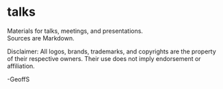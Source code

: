 # talks

Materials for talks, meetings, and presentations.  
Sources are Markdown.

Disclaimer: All logos, brands, trademarks, and copyrights are the property of their respective owners. Their use does not imply endorsement or affiliation.

-GeoffS

